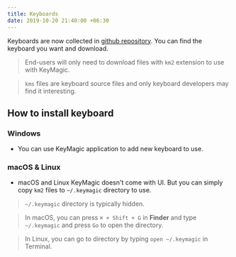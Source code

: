 ```yaml
---
title: Keyboards
date: 2019-10-20 21:40:00 +06:30
---
```


Keyboards are now collected in [github repository][1]. You can find the keyboard you want and download.

> End-users will only need to download files with `km2` extension to use with KeyMagic.

> `kms` files are keyboard source files and only keyboard developers may find it interesting.

## How to install keyboard

### Windows
* You can use KeyMagic application to add new keyboard to use.

### macOS & Linux
* macOS and Linux KeyMagic doesn't come with UI. But you can simply copy `km2` files to `~/.keymagic` directory to use.
> `~/.keymagic` directory is typically hidden.

> In macOS, you can press `⌘ + Shift + G` in **Finder** and type `~/.keymagic` and press `Go` to open the directory.

> In Linux, you can go to directory by typing `open ~/.keymagic` in Terminal.

[1]: https://github.com/thantthet/keymagic-keyboards
